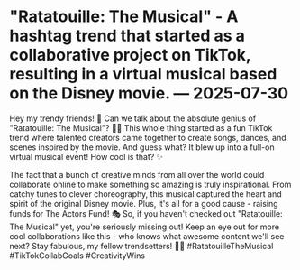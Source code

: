 # "Ratatouille: The Musical" - A hashtag trend that started as a collaborative project on TikTok, resulting in a virtual musical based on the Disney movie. — 2025-07-30

Hey my trendy friends! 🌟 Can we talk about the absolute genius of "Ratatouille: The Musical"? 🐀🎶 This whole thing started as a fun TikTok trend where talented creators came together to create songs, dances, and scenes inspired by the movie. And guess what? It blew up into a full-on virtual musical event! How cool is that? ✨ 

The fact that a bunch of creative minds from all over the world could collaborate online to make something so amazing is truly inspirational. From catchy tunes to clever choreography, this musical captured the heart and spirit of the original Disney movie. Plus, it's all for a good cause - raising funds for The Actors Fund! 🎭 So, if you haven't checked out "Ratatouille: The Musical" yet, you're seriously missing out! Keep an eye out for more cool collaborations like this - who knows what awesome content we'll see next? Stay fabulous, my fellow trendsetters! 💃🎤 #RatatouilleTheMusical ​​#TikTokCollabGoals ​​#CreativityWins